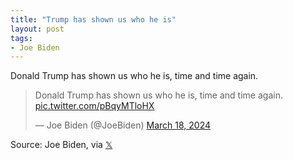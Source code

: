 ```yaml
---
title: "Trump has shown us who he is"
layout: post
tags:
- Joe Biden
---
```


Donald Trump has shown us who he is, time and time again.

<blockquote class="twitter-tweet"><p lang="en" dir="ltr">Donald Trump has shown us who he is, time and time again. <a href="https://t.co/pBqyMTloHX">pic.twitter.com/pBqyMTloHX</a></p>&mdash; Joe Biden (@JoeBiden) <a href="https://twitter.com/JoeBiden/status/1769762027663147110?ref_src=twsrc%5Etfw">March 18, 2024</a></blockquote> <script async src="https://platform.twitter.com/widgets.js" charset="utf-8"></script>

Source: Joe Biden, via [𝕏](https://x.com)
